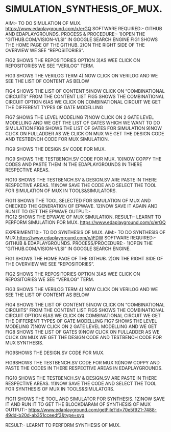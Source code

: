 # SIMULATION_SYNTHESIS_OF_MUX.
AIM:- TO DO SIMULATION  OF MUX. https://www.edaplayground.com/x/erGQ
SOFTWARE REQUIRED:- GITHUB AND EDAPLAYGROUNDS.
PROCESS & PROCEDURE:- 1)OPEN THE “GITHUB.COM/VISION-VLSI” IN GOOGLE SEARCH ENGINE 
FIG1 SHOWS THE HOME PAGE OF THE GITHUB.
2)ON THE RIGHT SIDE OF THE OVERVIEW WE SEE “REPOSITORIES”.
 
FIG2 SHOWS THE REPOSITORIES OPTION
3)AS WEE CLICK ON REPOSITORIES WE SEE “VERILOG” TERM.
 
FIG3 SHOWS THE VERILOG TERM
4) NOW CLICK ON VERILOG AND WE SEE THE LIST OF CONTENT AS BELOW
 
FIG4 SHOWS THE LIST OF CONTENT
5)NOW CLICK ON “COMBINATIONAL CIRCUITS” FROM THE CONTENT LIST 
FIG5 SHOWS THE COMBINATIONAL CIRCUIT OPTION
6)AS WE CLICK ON COMBINATIONAL CIRCUIT WE GET THE DIFFERENT TYPES OF GATE MODELLING
 
FIG7 SHOWS THE LEVEL MODELING
7)NOW CLICK ON 2 GATE LEVEL MODELLING AND WE GET THE LIST OF GATES WHICH WE WANT TO DO SIMULATION 
FIG8 SHOWS THE LIST OF GATES FOR SIMULATION
9)NOW CLICK ON FULLADDER AS WE CLICK ON MUX WE GET THE DESIGN CODE AND TESTBENCH CODE FOR MUX  SIMULATION.
 
FIG9 SHOWS THE DESIGN.SV CODE FOR MUX.
 
FIG9 SHOWS THE TESTBENCH.SV CODE FOR MUX.
10)NOW COPPY THE CODES AND PASTE THEM IN THE EDAPLAYGROUNDS IN THERE RESPECTIVE AREAS.
 
FIG10 SHOWS THE TESTBENCH.SV & DESIGN.SV ARE PASTE IN THERE RESPECTIVE AREAS.
11)NOW SAVE THE CODE AND SELECT THE TOOL FOR SIMULATION OF MUX IN TOOLS&SIMULATORS.
 
FIG11 SHOWS THE TOOL SELECTED FOR SIMULATION OF MUX AND CHECKED THE GENERATION OF EPWAVE.
12)NOW SAVE IT AGAIN AND RUN IT TO GET THE EPWAVE
OUTPUT:-  
FIG12 SHOWS THE EPWAVE OF MUX SIMULATION.
RESULT:- LEARNT TO PERFORM SIMULATION FOR MUX. https://www.edaplayground.com/x/erGQ

EXPERIMENT10:- TO DO SYNTHESIS OF MUX.
AIM:- TO DO SYNTHESIS OF MUX.https://www.edaplayground.com/x/iFDW
SOFTWARE REQUIRED:- GITHUB & EDAPLAYGROUNDS.
PROCESS/PROCEDURE:- 1)OPEN THE “GITHUB.COM/VISION-VLSI” IN GOOGLE SEARCH ENGINE.
 
FIG1 SHOWS THE HOME PAGE OF THE GITHUB.
2)ON THE RIGHT SIDE OF THE OVERVIEW WE SEE “REPOSITORIES”.
 
FIG2 SHOWS THE REPOSITORIES OPTION
3)AS WEE CLICK ON REPOSITORIES WE SEE “VERILOG” TERM.
 
FIG3 SHOWS THE VERILOG TERM
4) NOW CLICK ON VERILOG AND WE SEE THE LIST OF CONTENT AS BELOW
 
FIG4 SHOWS THE LIST OF CONTENT
5)NOW CLICK ON “COMBINATIONAL CIRCUITS” FROM THE CONTENT LIST 
FIG5 SHOWS THE COMBINATIONAL CIRCUIT OPTION
6)AS WE CLICK ON COMBINATIONAL CIRCUIT WE GET THE DIFFERENT TYPES OF GATE MODELLING 
FIG7 SHOWS THE LEVEL MODELING
7)NOW CLICK ON 2 GATE LEVEL MODELLING AND WE GET   
FIG8 SHOWS THE LIST OF GATES
9)NOW CLICK ON FULLADDER AS WE CLICK ON MUX WE GET THE DESIGN CODE AND TESTBENCH CODE FOR MUX SYNTHESIS.
 
FIG9SHOWS THE DESIGN.SV CODE FOR MUX.
 
FIG9SHOWS THE TESTBENCH.SV CODE FOR MUX
10)NOW COPPY AND PASTE THE CODES IN THERE RESPECTIVE AREAS IN EDAPLAYGROUNDS.
 
FIG10 SHOWS THE TESTBENCH.SV & DESIGN.SV ARE PASTE IN THERE RESPECTIVE AREAS.
11)NOW SAVE THE CODE AND SELECT THE TOOL FOR SYNTHESIS OF MUX IN TOOLS&SIMULATORS.
 
FIG11 SHOWS THE TOOL AND SIMULATOR FOR SYNTHESIS.
12)NOW SAVE IT AND RUN IT TO GET THE BLOCKDIARAM OF SYNTHESIS OF MUX 
OUTPUT:- https://www.edaplayground.com/getFile?id=70e5f921-7488-49dd-b20d-ab351cceedf3&type=svg
 
RESULT:- LEARNT TO PERFORM SYNTHESIS OF MUX.
